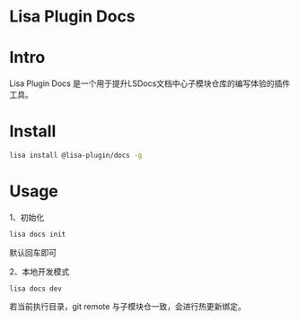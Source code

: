 ﻿Lisa Plugin Docs
=====

Intro
=====

Lisa Plugin Docs 是一个用于提升LSDocs文档中心子模块仓库的编写体验的插件工具。

Install
=====

```sh
lisa install @lisa-plugin/docs -g 
```

Usage
=====

1、初始化

```sh
lisa docs init
```

默认回车即可

2、本地开发模式

```
lisa docs dev
```

若当前执行目录，git remote 与子模块仓一致，会进行热更新绑定。



